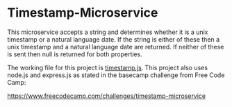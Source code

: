 # Timestamp-Microservice

This microservice accepts a string and determines whether it is a unix
timestamp or a natural language date. If the string is either of these then
a unix timestamp and a natural language date are returned. If neither of 
these is sent then null is returned for both properties.

The working file for this project is <a href="https://github.com/Kavinci/Timestamp-Microservice/blob/master/timestamp.js">timestamp.js</a>. This project also uses
node.js and express.js as stated in the basecamp challenge from Free Code Camp:

https://www.freecodecamp.com/challenges/timestamp-microservice

